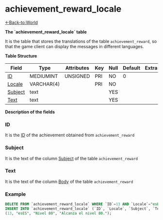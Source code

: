 # achievement\_reward\_locale

[<-Back-to:World](database-world)

**The \`achievement\_reward\_locale\` table**

It is the table that stores the translations of the table `achievement_reward`, so that the game client can display the messages in different languages.

**Table Structure**

| Field        | Type       | Attributes | Key | Null | Default | Extra | Comment |
| ------------ | ---------- | ---------- | --- | ---- | ------- | ----- | ------- |
| [ID][1]      | MEDIUMINT  | UNSIGNED   | PRI | NO   | 0       |       |         |
| [Locale][2]  | VARCHAR(4) |            | PRI | NO   |         |       |         |
| [Subject][3] | text       |            |     | YES  |         |       |         |
| [Text][4]    | text       |            |     | YES  |         |       |         |

[1]: #id
[2]: #locale
[3]: #subject
[4]: #text

**Description of the fields**

### ID

It is the [ID](achievement-reward#id) of the achievement obtained from `achievement_reward`

<!--@include: /utils/locale.md-->

### Subject

It is the text of the column [Subject](achievement-reward#subject) of the table `achievement_reward`

### Text

It is the text of the column [Body](achievement-reward#body) of the table `achievement_reward`

### Example

```sql
DELETE FROM `achievement_reward_locale` WHERE `ID`=13 AND `Locale`="esES";
INSERT INTO `achievement_reward_locale` (`ID`, `Locale`, `Subject`, `Text`) VALUES
(13, "esES", "Nivel 80", "Alcanza el nivel 80.");
```
